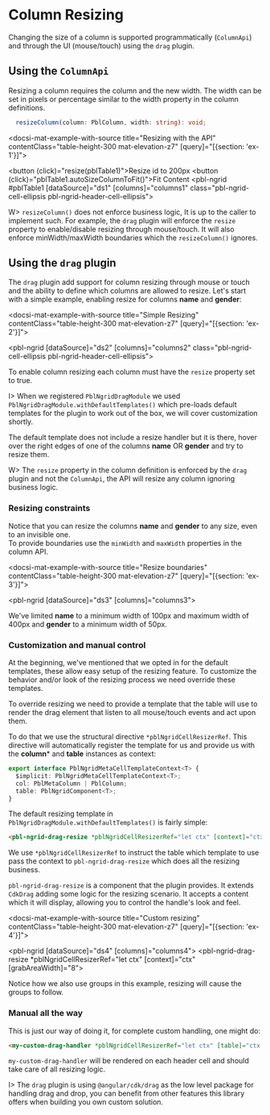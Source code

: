 # Column Resizing

Changing the size of a column is supported programmatically (`ColumnApi`) and through the UI (mouse/touch) using the `drag` plugin.

## Using the `ColumnApi`

Resizing a column requires the column and the new width. The width can be set in pixels or percentage similar to the width property
in the column definitions.

```typescript
  resizeColumn(column: PblColumn, width: string): void;
```

<docsi-mat-example-with-source title="Resizing with the API" contentClass="table-height-300 mat-elevation-z7" [query]="[{section: 'ex-1'}]">
  <!--@pebula-example:ex-1-->
  <button (click)="resize(pblTable1)">Resize id to 200px</button>
  <button (click)="pblTable1.autoSizeColumnToFit()">Fit Content</button>
  <pbl-ngrid #pblTable1 [dataSource]="ds1" [columns]="columns1" class="pbl-ngrid-cell-ellipsis pbl-ngrid-header-cell-ellipsis"></pbl-ngrid>
  <!--@pebula-example:ex-1-->
</docsi-mat-example-with-source>

W> `resizeColumn()` does not enforce business logic, It is up to the caller to implement such.
For example, the `drag` plugin will enforce the `resize` property to enable/disable resizing through mouse/touch. It will also
enforce minWidth/maxWidth boundaries which the `resizeColumn()` ignores. 

## Using the `drag` plugin

The `drag` plugin add support for column resizing through mouse or touch and the ability to define which columns are allowed to resize.
Let's start with a simple example, enabling resize for columns **name** and **gender**:

<docsi-mat-example-with-source title="Simple Resizing" contentClass="table-height-300 mat-elevation-z7" [query]="[{section: 'ex-2'}]">
  <!--@pebula-example:ex-2-->
  <pbl-ngrid [dataSource]="ds2" [columns]="columns2" class="pbl-ngrid-cell-ellipsis pbl-ngrid-header-cell-ellipsis"></pbl-ngrid>
  <!--@pebula-example:ex-2-->
</docsi-mat-example-with-source>

To enable column resizing each column must have the `resize` property set to true.

I> When we registered `PblNgridDragModule` we used `PblNgridDragModule.withDefaultTemplates()` which pre-loads
default templates for the plugin to work out of the box, we will cover customization shortly.

The default template does not include a resize handler but it is there, hover over the right
edges of one of the columns **name** OR **gender**  and try to resize them.

W> The `resize` property in the column definition is enforced by the `drag` plugin and not the `ColumnApi`, the API will
resize any column ignoring business logic.

### Resizing constraints

Notice that you can resize the columns **name** and **gender** to any size, even to an invisible one.  
To provide boundaries use the `minWidth` and `maxWidth` properties in the column API.

<docsi-mat-example-with-source title="Resize boundaries" contentClass="table-height-300 mat-elevation-z7" [query]="[{section: 'ex-3'}]">
  <!--@pebula-example:ex-3-->
  <pbl-ngrid [dataSource]="ds3" [columns]="columns3"></pbl-ngrid>
  <!--@pebula-example:ex-3-->
</docsi-mat-example-with-source>

We've limited **name** to a minimum width of 100px and maximum width of 400px and **gender** to a minimum width of 50px.

### Customization and manual control

At the beginning, we've mentioned that we opted in for the default templates, these allow easy setup of the resizing feature. To customize the
behavior and/or look of the resizing process we need override these templates.

To override resizing we need to provide a template that the table will use to render the drag element that listen to all mouse/touch events
and act upon them.

To do that we use the structural directive `*pblNgridCellResizerRef`. This directive will automatically register the template for us
and provide us with the **column*** and **table** instances as context:

```typescript
export interface PblNgridMetaCellTemplateContext<T> {
  $implicit: PblNgridMetaCellTemplateContext<T>;
  col: PblMetaColumn | PblColumn;
  table: PblNgridComponent<T>;
}
```

The default resizing template in `PblNgridDragModule.withDefaultTemplates()` is fairly simple:

```html
<pbl-ngrid-drag-resize *pblNgridCellResizerRef="let ctx" [context]="ctx"></pbl-ngrid-drag-resize>
```

We use `*pblNgridCellResizerRef` to instruct the table which template to use pass the context to `pbl-ngrid-drag-resize` which does all the resizing business.

`pbl-ngrid-drag-resize` is a component that the plugin provides. It extends `CdkDrag` adding some logic for the resizing scenario.
It accepts a content which it will display, allowing you to control the handle's look and feel.

<docsi-mat-example-with-source title="Custom resizing" contentClass="table-height-300 mat-elevation-z7" [query]="[{section: 'ex-4'}]">
  <!--@pebula-example:ex-4-->
  <pbl-ngrid [dataSource]="ds4" [columns]="columns4">
    <pbl-ngrid-drag-resize *pblNgridCellResizerRef="let ctx" [context]="ctx" [grabAreaWidth]="8">
      <span class="pbl-ngrid-column-resizer-handle"></span>
    </pbl-ngrid-drag-resize>
  </pbl-ngrid>
  <!--@pebula-example:ex-4-->
</docsi-mat-example-with-source>

Notice how we also use groups in this example, resizing will cause the groups to follow.

### Manual all the way

This is just our way of doing it, for complete custom handling, one might do:

```html
<my-custom-drag-handler *pblNgridCellResizerRef="let ctx" [table]="ctx.table" [column]="ctx.col"></my-custom-drag-handler>
```

`my-custom-drag-handler` will be rendered on each header cell and should take care of all resizing logic.

I> The `drag` plugin is using `@angular/cdk/drag` as the low level package for handling drag and drop, you can benefit from other
features this library offers when building you own custom solution.
